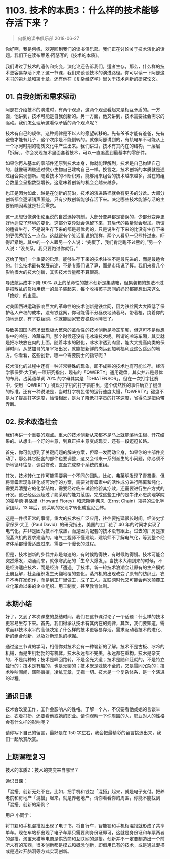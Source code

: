 # 1103. 技术的本质3：什么样的技术能够存活下来？
> 何帆的读书俱乐部
2018-06-27

你好啊，我是何帆，欢迎回到我们的读书俱乐部。我们正在讨论关于技术演化的话题。我们正在读布莱恩·阿瑟写的《技术的本质》。

我们讲过了技术的遗传和突变，演化论还告诉我们，适者生存，那么，什么样的技术更容易存活下来？这一节课，我们来谈谈技术的演进路径。你可以读一下阿瑟这本书的第九章和第十章，还有他在《复杂经济学》里关于技术创新的研究论文。

## 01. 自我创新和需求驱动

阿瑟在介绍技术的演进时，有两个观点，这两个观点看起来是相互矛盾的。一方面，他讲到，技术可能是自我创新的。另一方面，他又讲到，技术需要社会需求的驱动。我们怎么理解这看似矛盾的两个观点呢？

技术有自己的规律。这种规律是不以人的愿望转移的。先有爷爷才能有爸爸，先有爸爸才能有儿子，这个次序是不能倒转的。就像阿瑟讲到的，有轨电车不可能从上一个冰河时期的物质文化中产生出来。我们讲过，技术有其内在的结构，一层层「拆解」，你会发现技术里面套着技术，可以一直追溯到最基本的零部件。

如果你再从基本的零部件还原到技术本身，你就能理解到，技术是自己构建自己的，就像珊瑚礁通过微小生物自己建构自己一样。换言之，技术创新的本质就是通过组合实现创新。随着技术的不断积累，能够用来组合的技术越来越多，潜在的组合数量会呈指数型增长。这意味着创新的机会会越来越多。

也正是因为如此，越是在创新的前沿，技术的演进路径就会有更多的分岔。大部分创新都会逐渐销声匿迹，只有少数创新能够存活下来。决定哪些技术能够存活的主要影响因素就是社会需求。

这一思想很像演化论里说的自然选择机制。大部分变异都是错误的，少部分变异更好地适应了环境的变化，这部分变异就会保留下来，其后代的数量就会增加。所谓的适者生存，不是说生存下来的都是最优秀的，只是说生存下来的比没有生存下来的更优秀那么一点点。这就跟有个笑话里说的那样，两个人看见一只熊扑过来，吓得赶紧跑。其中的一个人跟另一个人说：“完蛋了，我们肯定跑不过熊的。”另一个人说：“没关系，我只要跑过你就行。”

这给了我们一个重要的启示。能够生存下来的技术往往不是最先进的，而是最适合的。什么技术最有发展前途，不是专家们说了算，而是市场说了算。我们来看几个影响很大的技术创新，其实技术含量都不算很高。

导致航运成本下降 90% 以上的革命性的技术创新是集装箱，但集装箱的想法不过是把散乱的货物用统一的盒子装起来，每个收拾孩子房间的妈妈都能想出来这么「绝妙」的主意。

对美国西进运动影响巨大的革命性的技术创新是铁丝网，因为铁丝网大大降低了保护私人产权的成本，没有铁丝网，你可能得不分昼夜地骑着马，带着枪，绕着你的领地巡逻，有了铁丝网，你就能回家安安稳稳地睡觉了。

导致美国国内市场出现极大繁荣的革命性的技术创新是冷冻车厢，但这可不是你想象中的冷链、冷藏车厢，那个时候还没有电冰箱技术呢。所谓的冷冻车厢，其实就是把冰块放在肉的上面，随着冰水的融化，冰水渗透到肉里，能大大提高肉类的保鲜时间。从芝加哥的屠宰场出发，就能把新鲜的肉运到加利福利亚这么遥远的地方。你看看，这些创新，哪一个需要院士的指导呢？

技术演化的过程中还有一种非常特殊的现象，即不成熟的技术也有可能长存。经济学家保罗·大卫的一项研究指出，现有的「QWERTY」通用键盘，其实并非是最优的布局，占英语单词 70% 的字母其实是「DHIATENSOR」。但在一次打字比赛中，使用「QWERTY」键盘打字机的打字员胜出，这个偶然性的事件确立了键盘的标准。还有一种说法是，当时打字机色带的运行速度太慢，「QWERTY」键盘不是为了提高打字速度，恰恰相反，是为了降低打字员的打字速度，省得总是把色带弄断。

## 02. 技术改造社会

我们再讲一个重要的观点。重大的技术创新从来都不是马上就能落地生根、开花结果的。从想出一个好的主意，到真正把主意变成现实，还有一段迢迢长路。

首先，你可能想到了关键问题的解决方案，但牵一发而动全身，如果你的主部件变动了，那么其它配套的部件也要调整，这又会带来一系列派生的小问题，你必须不断地循环往复、调试修改，直至完成整个系统的重组。

其次，技术转化工作可能需要另一个不同的团队。比如，弗莱明发现了青霉素，但将青霉素现象转化成可治疗的方案，需要对青霉素中的活性成分进行隔离和纯化，需要弄清楚它的化学结构，需要经过临床试验检验其疗效，还需要进行生产方式的开发。这已经远远超过了弗莱明的能力范围。完成这些工作的是牛津邓恩病理学院的霍华德·弗洛里（Howard Florey）和恩斯特·柴恩（Ernst Chain）领导的生化学家团队。13 年后，弗莱明的发现才转化成盘尼西林。

这是一件很正常的事情。重大的技术被广泛应用，往往要拖延很长时间。经济史学家保罗·大卫（Paul David）的研究指出，美国的工厂花了 40 年的时间才实现了电气化。并非是因为技术不成熟，而是因为配套的技术没有跟上。过去的厂房是按照蒸汽机的要求建造的。电气工程师不懂建筑，建筑师不了解电气化，等到整个经济体系都慢慢适应过来，需要一个漫长的过程。

但是，技术创新的步伐并非是匀速的，有时候跑得快，有时候跑得慢。技术可能会突然爆发，汹涌而来，就像寒武纪的「生命大爆发」。当技术大潮到来的时候，不是经济适应技术，而是经济「遭遇」了技术。新一轮技术浪潮会让原有的生产模式土崩瓦解，社会组织发生天翻地覆的变化。蒸汽机的出现改变了原有的纺织业，农户不再在家织作，而是到工厂里做工，成了工人。互联网时代又可能会再次颠覆工业化革命以来的企业组织、用工制度，甚至教育体制。

## 本期小结

好了，又到了本次课堂的总结时间。我们在这节课讨论了一个话题：什么样的技术更容易生存下来。首先，我们得承认技术有其内在的规律，其次，我们要知道，需求而非技术水平的高低决定了什么样的技术更容易存活。需求驱动着技术的进化、新的组合创新，以及对新现象的挖掘。

通过这三节课的学习，相信你对技术会有一种崭新的了解。技术不是古板、冰冷的机械，而是生机勃勃的有机体。技术永远都不完美，永远都在重构。技术是杂交的，不是纯种的；技术是峰回路转，不是金光大道；技术是随和迁就的，不是特立独行的；技术是有趣的，也是无聊的；技术既是残缺不全的，又是雷同冗杂的；技术吵吵闹闹，熙熙攘攘，凌乱无章，无视一切。技术是一个复杂体系，是一个演进的过程。

## 通识日课

技术会改变工作，工作会影响人的性格。了解一个人，不仅要看他或她的言谈举止、衣着打扮，还要看他或她的职业。请你观察一下你周围的人，职业对人的性格会有什么样的影响呢？

请你写下自己的留言，最好是在 150 字左右，我会把最精彩的留言挑选出来，我们一起欣赏欣赏。

## 上期课程复习

技术的本质2：技术的突变来自哪里？

通识日课：

「混搭」创新无处不在。比如，把手机和钱包「混搭」起来，就是电子支付。把养老院和房地产「混搭」起来，就是养老地产。请你看看你的周围，你能不能找到「混搭」创新的案例？

用户 小同学：

将书籍和手机混搭就出现了电子书，将自行车，智能锁和手机相混搭就形成了共享单车。现在车站都出现了电子车票只需要刷身份证即可，这就是身份证和车票两者的混搭。淘宝天猫等电商是供货商和互联网的混搭。创新并不一定要制造出一个前所未有的东西，很多创新都是模式和概念创新，即借用已有的技术，或是通过混搭或是通过开脑洞等方式实现创新。


